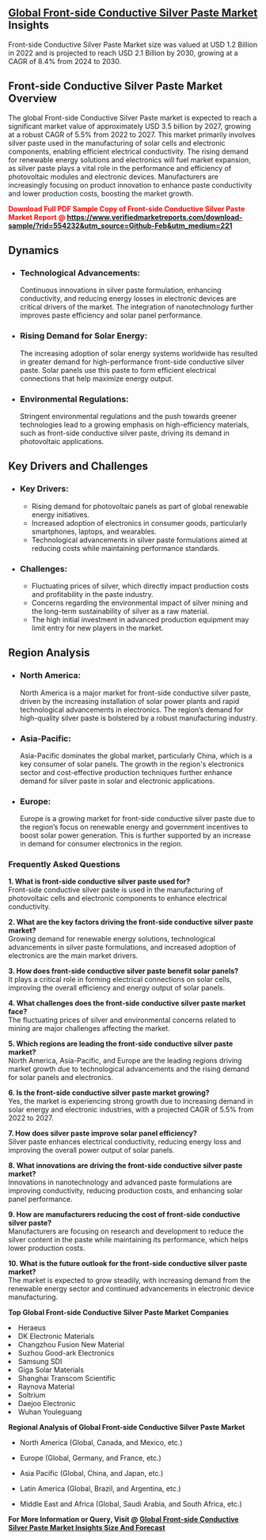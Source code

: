 <h2><a href="https://www.verifiedmarketreports.com/download-sample/?rid=554232&amp;utm_source=Github&amp;utm_medium=221" target="_blank">Global Front-side Conductive Silver Paste Market</a> Insights</h2><p>Front-side Conductive Silver Paste Market size was valued at USD 1.2 Billion in 2022 and is projected to reach USD 2.1 Billion by 2030, growing at a CAGR of 8.4% from 2024 to 2030.</p><p> <h2>Front-side Conductive Silver Paste Market Overview</h2> <p>The global Front-side Conductive Silver Paste market is expected to reach a significant market value of approximately USD 3.5 billion by 2027, growing at a robust CAGR of 5.5% from 2022 to 2027. This market primarily involves silver paste used in the manufacturing of solar cells and electronic components, enabling efficient electrical conductivity. The rising demand for renewable energy solutions and electronics will fuel market expansion, as silver paste plays a vital role in the performance and efficiency of photovoltaic modules and electronic devices. Manufacturers are increasingly focusing on product innovation to enhance paste conductivity and lower production costs, boosting the market growth.</p> <p><strong><p><span class=""><span style="color: #ff0000;"><strong>Download Full PDF Sample Copy of Front-side Conductive Silver Paste Market Report</strong> @ </span><a href="https://www.verifiedmarketreports.com/download-sample/?rid=554232&amp;utm_source=Github-Feb&amp;utm_medium=221" target="_blank">https://www.verifiedmarketreports.com/download-sample/?rid=554232&amp;utm_source=Github-Feb&amp;utm_medium=221</a></span></p></strong></p> <h2>Dynamics</h2> <ul> <li><h3>Technological Advancements:</h3> Continuous innovations in silver paste formulation, enhancing conductivity, and reducing energy losses in electronic devices are critical drivers of the market. The integration of nanotechnology further improves paste efficiency and solar panel performance.</li> <li><h3>Rising Demand for Solar Energy:</h3> The increasing adoption of solar energy systems worldwide has resulted in greater demand for high-performance front-side conductive silver paste. Solar panels use this paste to form efficient electrical connections that help maximize energy output.</li> <li><h3>Environmental Regulations:</h3> Stringent environmental regulations and the push towards greener technologies lead to a growing emphasis on high-efficiency materials, such as front-side conductive silver paste, driving its demand in photovoltaic applications.</li> </ul> <h2>Key Drivers and Challenges</h2> <ul> <li><h3>Key Drivers:</h3> <ul> <li>Rising demand for photovoltaic panels as part of global renewable energy initiatives.</li> <li>Increased adoption of electronics in consumer goods, particularly smartphones, laptops, and wearables.</li> <li>Technological advancements in silver paste formulations aimed at reducing costs while maintaining performance standards.</li> </ul> </li> <li><h3>Challenges:</h3> <ul> <li>Fluctuating prices of silver, which directly impact production costs and profitability in the paste industry.</li> <li>Concerns regarding the environmental impact of silver mining and the long-term sustainability of silver as a raw material.</li> <li>The high initial investment in advanced production equipment may limit entry for new players in the market.</li> </ul> </li> </ul> <h2>Region Analysis</h2> <ul> <li><h3>North America:</h3> North America is a major market for front-side conductive silver paste, driven by the increasing installation of solar power plants and rapid technological advancements in electronics. The region’s demand for high-quality silver paste is bolstered by a robust manufacturing industry.</li> <li><h3>Asia-Pacific:</h3> Asia-Pacific dominates the global market, particularly China, which is a key consumer of solar panels. The growth in the region's electronics sector and cost-effective production techniques further enhance demand for silver paste in solar and electronic applications.</li> <li><h3>Europe:</h3> Europe is a growing market for front-side conductive silver paste due to the region’s focus on renewable energy and government incentives to boost solar power generation. This is further supported by an increase in demand for consumer electronics in the region.</li> </ul> <h3>Frequently Asked Questions</h3> <p><strong>1. What is front-side conductive silver paste used for?</strong><br> Front-side conductive silver paste is used in the manufacturing of photovoltaic cells and electronic components to enhance electrical conductivity.</p> <p><strong>2. What are the key factors driving the front-side conductive silver paste market?</strong><br> Growing demand for renewable energy solutions, technological advancements in silver paste formulations, and increased adoption of electronics are the main market drivers.</p> <p><strong>3. How does front-side conductive silver paste benefit solar panels?</strong><br> It plays a critical role in forming electrical connections on solar cells, improving the overall efficiency and energy output of solar panels.</p> <p><strong>4. What challenges does the front-side conductive silver paste market face?</strong><br> The fluctuating prices of silver and environmental concerns related to mining are major challenges affecting the market.</p> <p><strong>5. Which regions are leading the front-side conductive silver paste market?</strong><br> North America, Asia-Pacific, and Europe are the leading regions driving market growth due to technological advancements and the rising demand for solar panels and electronics.</p> <p><strong>6. Is the front-side conductive silver paste market growing?</strong><br> Yes, the market is experiencing strong growth due to increasing demand in solar energy and electronic industries, with a projected CAGR of 5.5% from 2022 to 2027.</p> <p><strong>7. How does silver paste improve solar panel efficiency?</strong><br> Silver paste enhances electrical conductivity, reducing energy loss and improving the overall power output of solar panels.</p> <p><strong>8. What innovations are driving the front-side conductive silver paste market?</strong><br> Innovations in nanotechnology and advanced paste formulations are improving conductivity, reducing production costs, and enhancing solar panel performance.</p> <p><strong>9. How are manufacturers reducing the cost of front-side conductive silver paste?</strong><br> Manufacturers are focusing on research and development to reduce the silver content in the paste while maintaining its performance, which helps lower production costs.</p> <p><strong>10. What is the future outlook for the front-side conductive silver paste market?</strong><br> The market is expected to grow steadily, with increasing demand from the renewable energy sector and continued advancements in electronic device manufacturing.</p> </p><p><strong>Top Global Front-side Conductive Silver Paste Market Companies</strong></p><div data-test-id=""><p><li>Heraeus</li><li> DK Electronic Materials</li><li> Changzhou Fusion New Material</li><li> Suzhou Good-ark Electronics</li><li> Samsung SDI</li><li> Giga Solar Materials</li><li> Shanghai Transcom Scientific</li><li> Raynova Material</li><li> Soltrium</li><li> Daejoo Electronic</li><li> Wuhan Youleguang</li></p><div><strong>Regional Analysis of&nbsp;Global Front-side Conductive Silver Paste Market</strong></div><ul><li dir="ltr"><p dir="ltr">North America&nbsp;(Global, Canada, and Mexico, etc.)</p></li><li dir="ltr"><p dir="ltr">Europe (Global, Germany, and France, etc.)</p></li><li dir="ltr"><p dir="ltr">Asia Pacific&nbsp;(Global, China, and Japan, etc.)</p></li><li dir="ltr"><p dir="ltr">Latin America&nbsp;(Global, Brazil, and Argentina, etc.)</p></li><li dir="ltr">Middle East and Africa&nbsp;(Global, Saudi Arabia, and South Africa, etc.)</li></ul><p><strong>For More Information or Query, Visit @&nbsp;</strong><strong><a href="https://www.verifiedmarketreports.com/product/front-side-conductive-silver-paste-market/?utm_source=Github&amp;utm_medium=221" target="_blank">Global Front-side Conductive Silver Paste Market Insights Size And Forecast</a></strong></p></div>
